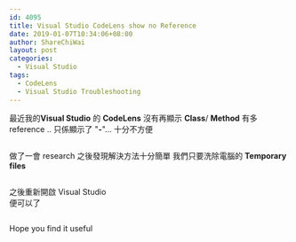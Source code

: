 ```yaml
---
id: 4095
title: Visual Studio CodeLens show no Reference
date: 2019-01-07T10:34:06+08:00
author: ShareChiWai
layout: post
categories:
  - Visual Studio
tags:
  - CodeLens
  - Visual Studio Troubleshooting
---
```


最近我的**Visual Studio** 的 **CodeLens** 沒有再顯示 **Class**/ **Method** 有多 reference ..
只係顯示了 "**-**"... 十分不方便 <figure class="wp-block-image">

<img src="https://i0.wp.com/blog.sharechiwai.com/wp-content/uploads/2019/01/image-6.png?w=625&#038;ssl=1" alt="" class="wp-image-4097" data-recalc-dims="1" /> </figure>

做了一會 research 之後發現解決方法十分簡單
我們只要洗除電腦的 **Temporary files**

<figure class="wp-block-image">

<img src="https://i2.wp.com/blog.sharechiwai.com/wp-content/uploads/2019/01/image-5.png?w=625&#038;ssl=1" alt="" class="wp-image-4096" srcset="https://i2.wp.com/blog.sharechiwai.com/wp-content/uploads/2019/01/image-5.png?w=375 375w, https://i2.wp.com/blog.sharechiwai.com/wp-content/uploads/2019/01/image-5.png?resize=248%2C300 248w" sizes="(max-width: 375px) 100vw, 375px" data-recalc-dims="1" /> </figure>

之後重新開啟 Visual Studio  
便可以了

<figure class="wp-block-image">

<img src="https://i2.wp.com/blog.sharechiwai.com/wp-content/uploads/2019/01/image-7.png?w=625&#038;ssl=1" alt="" class="wp-image-4098" data-recalc-dims="1" /> </figure>

Hope you find it useful
